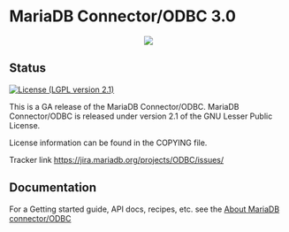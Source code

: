 # MariaDB Connector/ODBC 3.0
<p align="center">
  <a href="http://mariadb.com/">
    <img src="https://mariadb.com/kb/static/images/logo-2018-black.png">
  </a>
</p>


## Status
[![License (LGPL version 2.1)](https://img.shields.io/badge/license-GNU%20LGPL%20version%202.1-green.svg?style=flat-square)](http://opensource.org/licenses/LGPL-2.1)

This is a GA release of the MariaDB Connector/ODBC.
MariaDB Connector/ODBC is released under version 2.1 of the
GNU Lesser Public License.

License information can be found in the COPYING file.

Tracker link <a href="https://jira.mariadb.org/projects/ODBC/issues/">https://jira.mariadb.org/projects/ODBC/issues/</a>

## Documentation

For a Getting started guide, API docs, recipes,  etc. see the [About MariaDB connector/ODBC](https://mariadb.com/kb/en/mariadb/about-mariadb-connector-odbc/)
